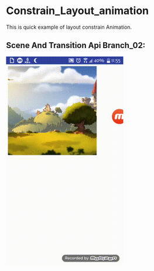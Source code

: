 # Constrain_Layout_animation
This is quick example of layout constrain Animation.


## Scene And Transition Api Branch_02:

<img src="341bb8c8-30b0-40c9-8b39-8bea3f93ee4c.gif"/>
